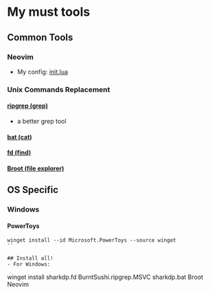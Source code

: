 # My must tools
## Common Tools

### Neovim
- My config: [init.lua](https://github.com/T1mberland/init.lua)

### Unix Commands Replacement
#### [ripgrep (grep)](https://github.com/BurntSushi/ripgrep)
- a better grep tool

#### [bat (cat)](https://github.com/sharkdp/bat)

#### [fd (find)](https://github.com/sharkdp/fd)

#### [Broot (file explorer)]()

## OS Specific
### Windows
#### PowerToys
```
winget install --id Microsoft.PowerToys --source winget
``

## Install all!
- For Windows:
```
winget install sharkdp.fd BurntSushi.ripgrep.MSVC sharkdp.bat Broot Neovim
```

